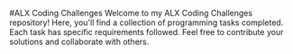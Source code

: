 #ALX Coding Challenges
Welcome to my ALX Coding Challenges repository! Here, you'll find a collection of programming tasks completed. Each task has specific requirements followed. Feel free to contribute your solutions and collaborate with others.
